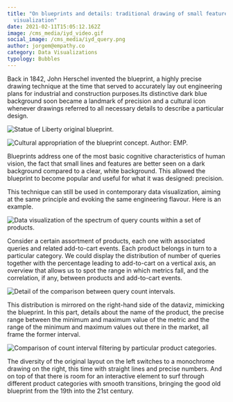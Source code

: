 ```yaml
---
title: "On blueprints and details: traditional drawing of small features in data
  visualization"
date: 2021-02-11T15:05:12.162Z
image: /cms_media/iyd_video.gif
social_image: /cms_media/iyd_query.png
author: jorgem@empathy.co
category: Data Visualizations
typology: Bubbles
---
```

Back in 1842, John Herschel invented the blueprint, a highly precise drawing technique at the time that served to accurately lay out engineering plans for industrial and construction purposes.Its distinctive dark blue background soon became a landmark of precision and a cultural icon whenever drawings referred to all necessary details to describe a particular design.

![Statue of Liberty original blueprint. ](/cms_media/statueliberty.jpg "Statue of Liberty original blueprint. ")

![Cultural appropriation of the blueprint concept. Author: EMP. ](/cms_media/blueprint.jpg "Cultural appropriation of the blueprint concept. Author: EMP. ")

Blueprints address one of the most basic cognitive characteristics of human vision, the fact that small lines and features are better seen on a dark background compared to a clear, white background. This allowed the blueprint to become popular and useful for what it was designed: precision.

This technique can still be used in contemporary data visualization, aiming at the same principle and evoking the same engineering flavour. Here is an example.

![Data visualization of the spectrum of query counts within a set of products.  ](/cms_media/iyd_query.png "Data visualization of the spectrum of query counts within a set of products.  ")

Consider a certain assortment of products, each one with associated queries and related add-to-cart events. Each product belongs in turn to a particular category. We could display the distribution of number of queries together with the percentage leading to add-to-cart on a vertical axis, an overview that allows us to spot the range in which metrics fall, and the correlation, if any, between products and add-to-cart events.

![Detail of the comparison between query count intervals. ](/cms_media/iyd_query2.png "Detail of the comparison between query count intervals. ")

This distribution is mirrored on the right-hand side of the dataviz, mimicking the blueprint. In this part, details about the name of the product, the precise range between the minimum and maximum value of the metric and the range of the minimum and maximum values out there in the market, all frame the former interval.

![Comparison of count interval filtering by particular product categories. ](/cms_media/iyd_video.gif "Comparison of count interval filtering by particular product categories. ")

The diversity of the original layout on the left switches to a monochrome drawing on the right, this time with straight lines and precise numbers. And on top of that there is room for an interactive element to surf through different product categories with smooth transitions, bringing the good old blueprint from the 19th into the 21st century.